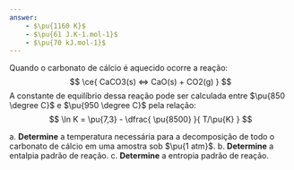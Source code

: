 ```yaml
---
answer:
    - $\pu{1160 K}$
    - $\pu{61 J.K-1.mol-1}$
    - $\pu{70 kJ.mol-1}$
---
```


Quando o carbonato de cálcio é aquecido ocorre a reação:
$$
    \ce{ CaCO3(s) <=> CaO(s) + CO2(g) }
$$
A constante de equilíbrio dessa reação pode ser calculada entre $\pu{850 \degree C}$ e $\pu{950 \degree C}$ pela relação:
$$
    \ln K = \pu{7,3} - \dfrac{ \pu{8500} }{ T/\pu{K} }
$$

a. **Determine** a temperatura necessária para a decomposição de todo o carbonato de cálcio em uma amostra sob $\pu{1 atm}$.
b. **Determine** a entalpia padrão de reação.
c. **Determine** a entropia padrão de reação.

